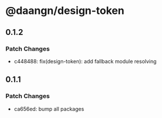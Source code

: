 # @daangn/design-token

## 0.1.2

### Patch Changes

- c448488: fix(design-token): add fallback module resolving

## 0.1.1

### Patch Changes

- ca656ed: bump all packages
